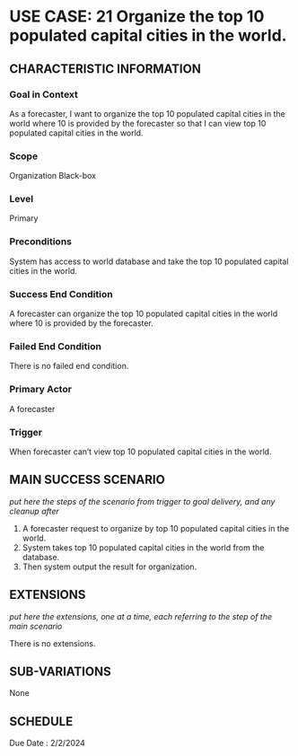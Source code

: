 # USE CASE: 21 Organize the top 10 populated capital cities in the world.
## CHARACTERISTIC INFORMATION

### Goal in Context

As a forecaster, I want to organize the top 10 populated capital cities in the world where 10 is provided by the forecaster so that I can view top 10 populated capital cities in the world.
### Scope

Organization Black-box

### Level

Primary

### Preconditions
System has access to world database and take the top 10 populated capital cities in the world.

### Success End Condition

A forecaster can organize the top 10 populated capital cities in the world where 10 is provided by the forecaster.
### Failed End Condition

There is no failed end condition.
### Primary Actor

A forecaster

### Trigger

When forecaster can’t view top 10 populated capital cities in the world.

## MAIN SUCCESS SCENARIO

*put here the steps of the scenario from trigger to goal delivery, and any cleanup after*

1.  A forecaster request to organize by top 10 populated capital cities in the world.
2.  System takes top 10 populated capital cities in the world from the database.
3.  Then system output the result for organization.

## EXTENSIONS

*put here the extensions, one at a time, each referring to the step of the main scenario*

There is no extensions.

## SUB-VARIATIONS

None

## SCHEDULE

Due Date : 2/2/2024
